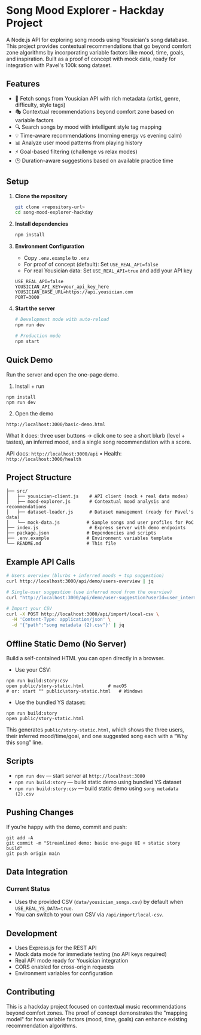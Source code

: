 # Song Mood Explorer - Hackday Project

A Node.js API for exploring song moods using Yousician's song database. This project provides contextual recommendations that go beyond comfort zone algorithms by incorporating variable factors like mood, time, goals, and inspiration. Built as a proof of concept with mock data, ready for integration with Pavel's 100k song dataset.

## Features

- 🎵 Fetch songs from Yousician API with rich metadata (artist, genre, difficulty, style tags)
- 🎭 Contextual recommendations beyond comfort zone based on variable factors
- 🔍 Search songs by mood with intelligent style tag mapping
- 💡 Time-aware recommendations (morning energy vs evening calm)
- 📊 Analyze user mood patterns from playing history
- ⚡ Goal-based filtering (challenge vs relax modes)
- 🕒 Duration-aware suggestions based on available practice time

## Setup

1. **Clone the repository**
   ```bash
   git clone <repository-url>
   cd song-mood-explorer-hackday
   ```

2. **Install dependencies**
   ```bash
   npm install
   ```

3. **Environment Configuration**
   - Copy `.env.example` to `.env`
   - For proof of concept (default): Set `USE_REAL_API=false`
   - For real Yousician data: Set `USE_REAL_API=true` and add your API key
   ```
   USE_REAL_API=false
   YOUSICIAN_API_KEY=your_api_key_here
   YOUSICIAN_BASE_URL=https://api.yousician.com
   PORT=3000
   ```

4. **Start the server**
   ```bash
   # Development mode with auto-reload
   npm run dev
   
   # Production mode
   npm start
   ```

## Quick Demo

Run the server and open the one-page demo.

1) Install + run
```
npm install
npm run dev
```

2) Open the demo
```
http://localhost:3000/basic-demo.html
```
What it does: three user buttons → click one to see a short blurb (level + tastes), an inferred mood, and a single song recommendation with a score.

API docs: `http://localhost:3000/api`  •  Health: `http://localhost:3000/health`

## Project Structure

```
├── src/
│   ├── yousician-client.js    # API client (mock + real data modes)
│   ├── mood-explorer.js       # Contextual mood analysis and recommendations
│   ├── dataset-loader.js      # Dataset management (ready for Pavel's data)
│   └── mock-data.js          # Sample songs and user profiles for PoC
├── index.js                   # Express server with demo endpoints
├── package.json              # Dependencies and scripts
├── .env.example              # Environment variables template
└── README.md                 # This file
```

## Example API Calls

```bash
# Users overview (blurbs + inferred moods + top suggestion)
curl http://localhost:3000/api/demo/users-overview | jq

# Single-user suggestion (use inferred mood from the overview)
curl "http://localhost:3000/api/demo/user-suggestion?userId=user_intermediate&mood=relaxed&timeOfDay=evening&availableTime=20&goals=relax" | jq

# Import your CSV
curl -X POST http://localhost:3000/api/import/local-csv \
  -H 'Content-Type: application/json' \
  -d '{"path":"song metadata (2).csv"}' | jq
```

## Offline Static Demo (No Server)

Build a self-contained HTML you can open directly in a browser.

- Use your CSV:
```
npm run build:story:csv
open public/story-static.html         # macOS
# or: start "" public\story-static.html   # Windows
```

- Use the bundled YS dataset:
```
npm run build:story
open public/story-static.html
```

This generates `public/story-static.html`, which shows the three users, their inferred mood/time/goal, and one suggested song each with a “Why this song” line.

## Scripts

- `npm run dev` — start server at `http://localhost:3000`
- `npm run build:story` — build static demo using bundled YS dataset
- `npm run build:story:csv` — build static demo using `song metadata (2).csv`

## Pushing Changes

If you’re happy with the demo, commit and push:
```
git add -A
git commit -m "Streamlined demo: basic one-page UI + static story build"
git push origin main
```

## Data Integration

### Current Status
- Uses the provided CSV (`data/yousician_songs.csv`) by default when `USE_REAL_YS_DATA=true`.
- You can switch to your own CSV via `/api/import/local-csv`.

## Development

- Uses Express.js for the REST API
- Mock data mode for immediate testing (no API keys required)
- Real API mode ready for Yousician integration
- CORS enabled for cross-origin requests
- Environment variables for configuration

## Contributing

This is a hackday project focused on contextual music recommendations beyond comfort zones. The proof of concept demonstrates the "mapping model" for how variable factors (mood, time, goals) can enhance existing recommendation algorithms.
